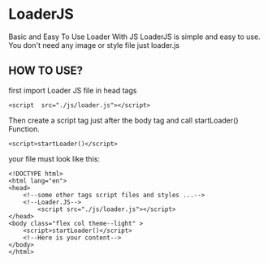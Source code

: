 
# LoaderJS
Basic and Easy To Use Loader With JS
LoaderJS is simple and easy to use. You don't need any image or style file just loader.js

## HOW TO USE?
first import Loader JS file in head tags
<!--Loader.JS-->

    <script  src="./js/loader.js"></script>

Then create a script tag just after the body tag and call startLoader() Function.

    <script>startLoader()</script>
your file must look like this:

    <!DOCTYPE html>
    <html lang="en">
    <head>
	    <!--some other tags script files and styles ...-->
        <!--Loader.JS-->
            <script src="./js/loader.js"></script>
    </head>
    <body class="flex col theme--light" >
        <script>startLoader()</script>
        <!--Here is your content-->
    </body>
    </html>
